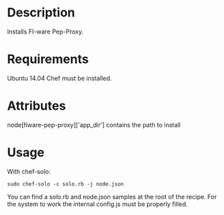 Description
===========

Installs FI-ware Pep-Proxy.

Requirements
============

Ubuntu 14.04
Chef must be installed.

Attributes
==========

node[fiware-pep-proxy]['app_dir'] contains the path to install

Usage
=====

With chef-solo:

    sudo chef-solo -c solo.rb -j node.json

You can find a solo.rb and node.json samples at the root of the recipe.
For the system to work the internal config.js must be properly filled.